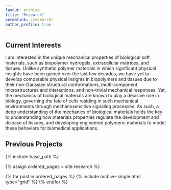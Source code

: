 ```yaml
---
layout: archive
title: "Research"
permalink: /research/
author_profile: true
---
```


## Current Interests

I am interested in the unique mechanical properties of biological soft materials, such as biopolymer hydrogels, extracellular matrices, and tissues. Unlike synthetic polymer materials in which significant physical insights have been gained over the last few decades, we have yet to develop comparable physical insights in biopolymers and tissues due to their non-Gaussian structural conformations, multi-component microstructures and interactions, and non-trivial mechanical responses. Yet, the mechanics of biological materials are known to play a decisive role in biology, governing the fate of cells residing in such mechanical environments through mechanosensitive signaling processes. As such, a deep understanding of the mechanics of biological materials holds the key to understanding how materials properties regulate the development and disease of tissues, and developing engineered polymeric materials to model these behaviors for biomedical applications.   

## Previous Projects


{% include base_path %}

{% assign ordered_pages = site.research %}

{% for post in ordered_pages %} {% include archive-single.html type="grid" %} {% endfor %}
